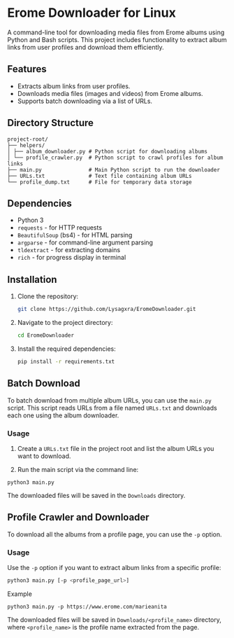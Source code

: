 # Erome Downloader for Linux

A command-line tool for downloading media files from Erome albums using Python and Bash scripts. This project includes functionality to extract album links from user profiles and download them efficiently.

## Features

- Extracts album links from user profiles.
- Downloads media files (images and videos) from Erome albums.
- Supports batch downloading via a list of URLs.

## Directory Structure
```
project-root/
├── helpers/
│ ├── album_downloader.py # Python script for downloading albums
│ └── profile_crawler.py  # Python script to crawl profiles for album links
├── main.py               # Main Python script to run the downloader
├── URLs.txt              # Text file containing album URLs
└── profile_dump.txt      # File for temporary data storage
```

## Dependencies

- Python 3
- `requests` - for HTTP requests
- `BeautifulSoup` (bs4) - for HTML parsing
- `argparse` - for command-line argument parsing
- `tldextract` - for extracting domains
- `rich` - for progress display in terminal

## Installation

1. Clone the repository:
   ```bash
   git clone https://github.com/Lysagxra/EromeDownloader.git

2. Navigate to the project directory:
   ```bash
   cd EromeDownloader

3. Install the required dependencies:
   ```bash
   pip install -r requirements.txt

## Batch Download

To batch download from multiple album URLs, you can use the `main.py` script. This script reads URLs from a file named `URLs.txt` and downloads each one using the album downloader.

### Usage

1. Create a `URLs.txt` file in the project root and list the album URLs you want to download.

2. Run the main script via the command line:

```
python3 main.py
```

The downloaded files will be saved in the `Downloads` directory.

## Profile Crawler and Downloader

To download all the albums from a profile page, you can use the `-p` option.

### Usage

Use the `-p` option if you want to extract album links from a specific profile:

```bash
python3 main.py [-p <profile_page_url>]
```

Example

```
python3 main.py -p https://www.erome.com/marieanita
```

The downloaded files will be saved in `Downloads/<profile_name>` directory, where `<profile_name>` is the profile name extracted from the page.
